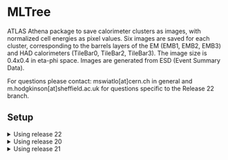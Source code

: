 # MLTree 

ATLAS Athena package to save calorimeter clusters as images, with normalized cell energies as pixel values. Six images are saved for each cluster, corresponding to the barrels layers of the EM (EMB1, EMB2, EMB3) and HAD calorimeters (TileBar0, TileBar2, TileBar3). The image size is 0.4x0.4 in eta-phi space. Images are generated from ESD (Event Summary Data).

For questions please contact: mswiatlo[at]cern.ch in general and m.hodgkinson[at]sheffield.ac.uk for questions specific to the Release 22 branch.

## Setup

<details>
<summary> Using release 22</summary>
<br>
<pre>mkdir MLTreeAthenaAnalysis; cd MLTreeAthenaAnalysis
setupATLAS
lsetup git
git atlas init-workdir https://:@gitlab.cern.ch:8443/atlas/athena.git
cd athena
git clone  git@github.com:atlas-calo-ml/MLTree.git MLTree
cd ../
echo "+ MLTree" > package_filters.txt
echo "- .*" >> package_filters.txt
mkdir build; cd build
asetup Athena,24.0.4
cmake -DATLAS_PACKAGE_FILTER_FILE=../package_filters.txt ../athena/Projects/WorkDir
make
source ../build/x86*/setup.sh
mkdir ../run;cd ../run
#adjust input file name in below file prior to running
python ../athena/MLTree/run/runCA.py
#To run on the grid a command like this would work
lsetup panda
prun --exec="python runCA.py --filesInput=%IN MLTree.NtupleName=mltree.root" --inDS=mc20_13TeV.426332.ParticleGun_single_piplus_E0p4to2.recon.ESD.e5661_s3170_r13300 --outDS=user.mhodgkin.mc20_13TeV.426332.ParticleGun_single_piplus_E0p4to2.MLTree.e5661_s3170_r13300.V3 --useAthenaPackage --outputs="mltree.root" --nFilesPerJob=5
#Please choose your own in and outDS. 
#You must specify nFilesPerJob because the default choice results in the jobs running out of memory
#useAthenaPackage sends your local environment with the job
#outputs is the name of the file the job produces locally.
</pre>
</details>

<details>
<summary>Using release 20</summary>
<br>
<pre>mkdir MLTreeAthenaAnalysis; cd MLTreeAthenaAnalysis
git clone https://github.com/jmrolsson/MLTree.git 
setupATLAS
#asetup 20.7.7.9,AtlasProduction,here
asetup 20.1.0.3,AtlasProduction,here
lsetup panda
cmt find_packages && cmt compile</pre>
</details>

<details>
<summary>Using release 21</summary>
<br>
<pre>
Follow instructions for sparse checkout; this is a clunky way to get the athena/Projects directory structure.
```
mkdir MLTreeAthenaAnalysis; cd MLTreeAthenaAnalysis
setupATLAS
lsetup git
git atlas init-workdir https://:@gitlab.cern.ch:8443/atlas/athena.git
```

Due to recent changes on the master branch, the 21.3 branch must be used
```
cd athena
git checkout -b 21.3 upstream/21.3
cd ..
```

Clone this git repository and create a package filter so athena knows to compile it
```
git clone https://github.com/atlas-calo-ml/MLTree.git athena/MLTree
echo "+ MLTree" > package_filters.txt
echo "- .*" >> package_filters.txt
```

Now setup for an out-of-source build
```
mkdir build; cd build
asetup 21.3,latest,Athena
cmake -DATLAS_PACKAGE_FILTER_FILE=../package_filters.txt ../athena/Projects/WorkDir
make
```
</pre>
</details>
